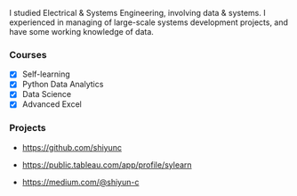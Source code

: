 I studied Electrical & Systems Engineering, involving data & systems. I experienced in managing of large-scale systems development projects, and have some working knowledge of data.

### Courses
- [x] Self-learning
- [x] Python Data Analytics
- [x] Data Science
- [x] Advanced Excel

### Projects
* <https://github.com/shiyunc>

* <https://public.tableau.com/app/profile/sylearn>

* <https://medium.com/@shiyun-c>

<br />


